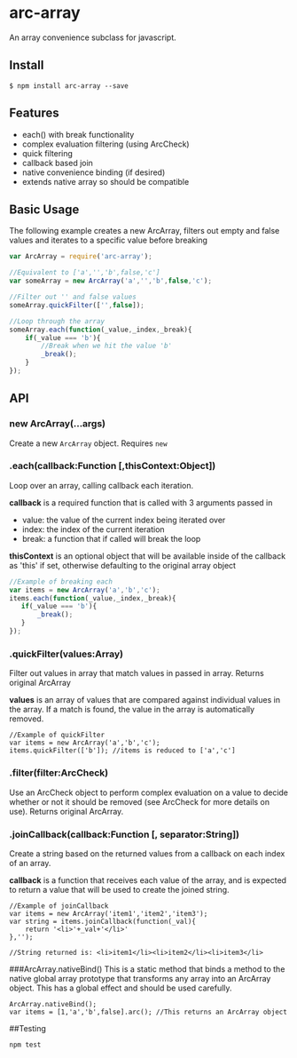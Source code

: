 # arc-array
An array convenience subclass for javascript.

## Install

```
$ npm install arc-array --save
```


## Features
* each() with break functionality
* complex evaluation filtering (using ArcCheck)
* quick filtering
* callback based join
* native convenience binding (if desired)
* extends native array so should be compatible


## Basic Usage

The following example creates a new ArcArray, filters out empty and false values and iterates to a specific value before breaking

```js
var ArcArray = require('arc-array');

//Equivalent to ['a','','b',false,'c']
var someArray = new ArcArray('a','','b',false,'c');

//Filter out '' and false values
someArray.quickFilter(['',false]);

//Loop through the array
someArray.each(function(_value,_index,_break){
    if(_value === 'b'){
        //Break when we hit the value 'b'
        _break();
    }
});
```

## API

### new ArcArray(...args)
Create a new `ArcArray` object. Requires `new`

### .each(callback:Function [,thisContext:Object])

Loop over an array, calling callback each iteration.

**callback** is a required function that is called with 3 arguments passed in
* value: the value of the current index being iterated over
* index: the index of the current iteration
* break: a function that if called will break the loop

**thisContext** is an optional object that will be available inside of the callback as 'this' if set, otherwise defaulting to the original array object
```js
//Example of breaking each
var items = new ArcArray('a','b','c');
items.each(function(_value,_index,_break){
   if(_value === 'b'){
       _break();
   }
});
```

### .quickFilter(values:Array)
Filter out values in array that match values in passed in array. Returns original ArcArray

**values** is an array of values that are compared against individual values in the array. If a match is found, the value in the array is automatically removed.
```
//Example of quickFilter
var items = new ArcArray('a','b','c');
items.quickFilter(['b']); //items is reduced to ['a','c']
```

### .filter(filter:ArcCheck)
Use an ArcCheck object to perform complex evaluation on a value to decide whether or not it should be removed (see ArcCheck for more details on use). Returns original ArcArray.

### .joinCallback(callback:Function [, separator:String])
Create a string based on the returned values from a callback on each index of an array.

**callback** is a function that receives each value of the array, and is expected to return a value that will be used to create the joined string.

```
//Example of joinCallback
var items = new ArcArray('item1','item2','item3');
var string = items.joinCallback(function(_val){
    return '<li>'+_val+'</li>'
},'');

//String returned is: <li>item1</li><li>item2</li><li>item3</li>
```

###ArcArray.nativeBind()
This is a static method that binds a method to the native global array prototype that transforms any array into an ArcArray object. This has a global effect and should be used carefully.

```
ArcArray.nativeBind();
var items = [1,'a','b',false].arc(); //This returns an ArcArray object
```

##Testing
```
npm test
```
